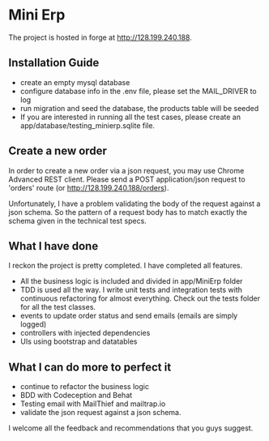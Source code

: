 # Mini Erp

The project is hosted in forge at http://128.199.240.188.

## Installation Guide
- create an empty mysql database
- configure database info in the .env file, please set the MAIL_DRIVER to log
- run migration and seed the database, the products table will be seeded
- If you are interested in running all the test cases, please create an
app/database/testing_minierp.sqlite file.

## Create a new order

In order to create a new order via a json request, you may use Chrome Advanced REST client.
Please send a POST application/json request to 'orders' route (or http://128.199.240.188/orders).

Unfortunately, I have a problem validating the body of the request against a json schema.
So the pattern of a request body has to match exactly the schema given in the technical test specs.

## What I have done
I reckon the project is pretty completed. I have completed all features.

- All the business logic is included and divided in app/MiniErp folder
- TDD is used all the way. I write unit tests and integration tests with continuous refactoring for almost everything. Check out the tests folder for all the test classes.
- events to update order status and send emails (emails are simply logged)
- controllers with injected dependencies
- UIs using bootstrap and datatables

## What I can do more to perfect it
- continue to refactor the business logic
- BDD with Codeception and Behat
- Testing email with MailThief and mailtrap.io
- validate the json request against a json schema.

I welcome all the feedback and recommendations that you guys suggest.
